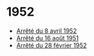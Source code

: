 # 1952

- [Arrêté du 8 avril 1952](arrete-du-8-avril-1952)
- [Arrêté du 16 août 1951](arrete-du-16-aout-1951)
- [Arrêté du 28 février 1952](arrete-du-28-fevrier-1952)
